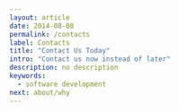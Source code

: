 ```yaml
---
layout: article
date: 2014-08-08
permalink: /contacts
label: Contacts
title: "Contact Us Today"
intro: "Contact us now instead of later"
description: no description
keywords:
  - software development
next: about/why
---
```

